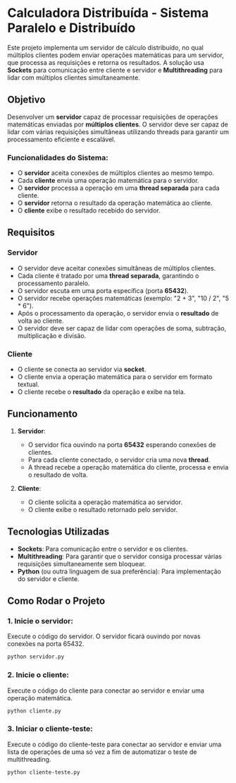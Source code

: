 # Calculadora Distribuída - Sistema Paralelo e Distribuído

Este projeto implementa um servidor de cálculo distribuído, no qual múltiplos clientes podem enviar operações matemáticas para um servidor, que processa as requisições e retorna os resultados. A solução usa **Sockets** para comunicação entre cliente e servidor e **Multithreading** para lidar com múltiplos clientes simultaneamente.

## Objetivo

Desenvolver um **servidor** capaz de processar requisições de operações matemáticas enviadas por **múltiplos clientes**. O servidor deve ser capaz de lidar com várias requisições simultâneas utilizando threads para garantir um processamento eficiente e escalável.

### Funcionalidades do Sistema:

- O **servidor** aceita conexões de múltiplos clientes ao mesmo tempo.
- Cada **cliente** envia uma operação matemática para o servidor.
- O **servidor** processa a operação em uma **thread separada** para cada cliente.
- O **servidor** retorna o resultado da operação matemática ao cliente.
- O **cliente** exibe o resultado recebido do servidor.

## Requisitos

### Servidor

- O servidor deve aceitar conexões simultâneas de múltiplos clientes.
- Cada cliente é tratado por uma **thread separada**, garantindo o processamento paralelo.
- O servidor escuta em uma porta específica (porta **65432**).
- O servidor recebe operações matemáticas (exemplo: "2 + 3", "10 / 2", "5 * 6").
- Após o processamento da operação, o servidor envia o **resultado** de volta ao cliente.
- O servidor deve ser capaz de lidar com operações de soma, subtração, multiplicação e divisão.

### Cliente

- O cliente se conecta ao servidor via **socket**.
- O cliente envia a operação matemática para o servidor em formato textual.
- O cliente recebe o **resultado** da operação e exibe na tela.

## Funcionamento

1. **Servidor**:
   - O servidor fica ouvindo na porta **65432** esperando conexões de clientes.
   - Para cada cliente conectado, o servidor cria uma nova **thread**.
   - A thread recebe a operação matemática do cliente, processa e envia o resultado de volta.
   
2. **Cliente**:
   - O cliente solicita a operação matemática ao servidor.
   - O cliente exibe o resultado retornado pelo servidor.

## Tecnologias Utilizadas

- **Sockets**: Para comunicação entre o servidor e os clientes.
- **Multithreading**: Para garantir que o servidor consiga processar várias requisições simultaneamente sem bloquear.
- **Python** (ou outra linguagem de sua preferência): Para implementação do servidor e cliente.

## Como Rodar o Projeto

### 1. Inicie o servidor:
Execute o código do servidor. O servidor ficará ouvindo por novas conexões na porta 65432.

```bash
python servidor.py
```
### 2. Inicie o cliente:
Execute o código do cliente para conectar ao servidor e enviar uma operação matemática.

```bash
python cliente.py
```

### 3. Iniciar o cliente-teste:
Execute o código do cliente-teste para conectar ao servidor e enviar uma lista de operações de uma só vez a fim de automatizar o teste de multithreading.

```bash
python cliente-teste.py
```



